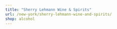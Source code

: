 ```yaml
---
title: "Sherry Lehmann Wine & Spirits"
url: /new-york/sherry-lehmann-wine-and-spirits/
shop: alcohol
---
```

